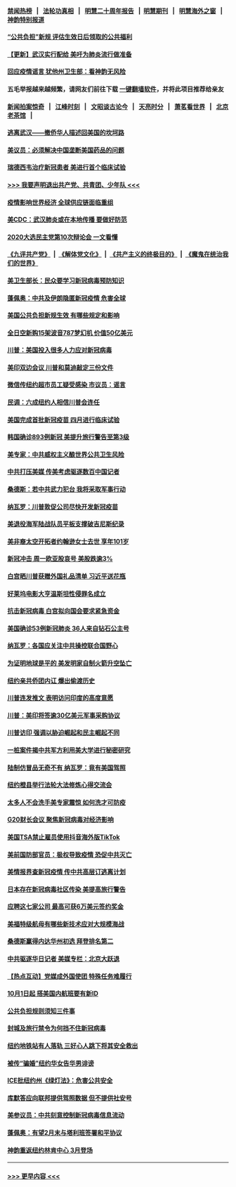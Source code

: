 #### [禁闻热榜](热点新闻.md?=0)  &nbsp;&nbsp;|&nbsp;&nbsp; [法轮功真相](https://github.com/gfw-breaker/truth/blob/master/README.md?=0) &nbsp;&nbsp;|&nbsp;&nbsp; [明慧二十周年报告](https://github.com/gfw-breaker/mh-reports/blob/master/README.md?=0) &nbsp;&nbsp;|&nbsp;&nbsp;[明慧期刊](https://github.com/gfw-breaker/mh-qikan) &nbsp;&nbsp;|&nbsp;&nbsp; [明慧海外之窗](https://github.com/gfw-breaker/mh-news/blob/master/README.md?=0) &nbsp;&nbsp;|&nbsp;&nbsp; [神韵特别报道](https://github.com/gfw-breaker/mh-news/blob/master/shenyun.md?=0)
#### [“公共负担”新规  评估生效日后领取的公共福利](../pages/nsc412/n11893847.md?t=02261331) 
#### [【更新】武汉实行配给 美吁为肺炎流行做准备](../pages/nsc412/n11890652.md?t=02261331) 
#### [回应疫情谣言 犹他州卫生部：看神韵无风险](../pages/nsc412/n11896078.md?t=02261331) 
#### 五毛举报越来越频繁，请网友们前往下载 [一键翻墙软件](https://github.com/gfw-breaker/ssr-accounts)，并将此项目推荐给亲友
#### [新闻拍案惊奇](https://github.com/gfw-breaker/banned-news/blob/master/pages/link4.md) &nbsp;&nbsp;|&nbsp;&nbsp; [江峰时刻](https://github.com/gfw-breaker/banned-news/blob/master/pages/link4.md) &nbsp;&nbsp;|&nbsp;&nbsp; [文昭谈古论今](https://github.com/gfw-breaker/banned-news/blob/master/pages/link4.md) &nbsp;&nbsp;|&nbsp;&nbsp; [天亮时分](https://github.com/gfw-breaker/banned-news/blob/master/pages/link4.md) &nbsp;&nbsp;|&nbsp;&nbsp; [萧茗看世界](https://github.com/gfw-breaker/banned-news/blob/master/pages/link4.md) &nbsp;&nbsp;|&nbsp;&nbsp; [北京老茶馆](https://github.com/gfw-breaker/banned-news/blob/master/pages/link4.md) &nbsp;&nbsp;|&nbsp;&nbsp; 
#### [逃离武汉——撤侨华人描述回美国的坎坷路](../pages/nsc412/n11895897.md?t=02261331) 
#### [美议员：必须解决中国垄断美国药品的问题](../pages/nsc412/n11895991.md?t=02261331) 
#### [瑞德西韦治疗新冠患者 美进行首个临床试验](../pages/nsc412/n11895845.md?t=02261331) 
#### [>>> 我要声明退出共产党、共青团、少年队 <<<](https://github.com/begood0513/goodnews/blob/master/quit/letter.md) 
#### [疫情影响世界经济 全球供应链面临重组](../pages/nsc412/n11895634.md?t=02261331) 
#### [美CDC：武汉肺炎或在本地传播 要做好防范](../pages/nsc412/n11895597.md?t=02261331) 
#### [2020大选民主党第10次辩论会 一文看懂](../pages/nsc412/n11895486.md?t=02261331) 
#### [《九评共产党》](https://github.com/begood0513/9ping.md/blob/master/README.md) &nbsp;|&nbsp; [《解体党文化》](../../../../jtdwh.md/blob/master/README.md)  &nbsp;|&nbsp; [《共产主义的终极目的》](../../../../gczydzjmd.md/blob/master/README.md) &nbsp;|&nbsp; [《魔鬼在统治我们的世界》](../../../../mgztzwmdsj.md/blob/master/README.md) 
#### [美卫生部长：民众要学习新冠病毒预防知识](../pages/nsc412/n11895308.md?t=02261331) 
#### [蓬佩奥：中共及伊朗隐匿新冠疫情 危害全球](../pages/nsc412/n11895492.md?t=02261331) 
#### [美国公共负担新规生效 有哪些规定和影响](../pages/nsc412/n11893866.md?t=02261331) 
#### [全日空新购15架波音787梦幻机 价值50亿美元](../pages/nsc412/n11895154.md?t=02261331) 
#### [川普：美国投入很多人力应对新冠病毒](../pages/nsc412/n11894977.md?t=02261331) 
#### [美印双边会议 川普和莫迪敲定三份文件](../pages/nsc412/n11894247.md?t=02261331) 
#### [微信传纽约超市员工疑受感染  市议员：谣言](../pages/nsc412/n11893861.md?t=02261331) 
#### [民调：六成纽约人相信川普会连任](../pages/nsc412/n11893884.md?t=02261331) 
#### [美国完成首批新冠疫苗 四月进行临床试验](../pages/nsc412/n11893526.md?t=02261331) 
#### [韩国确诊893例新冠 美提升旅行警告至第3级](../pages/nsc412/n11893662.md?t=02261331) 
#### [美专家：中共威权主义酿世界公共卫生风险](../pages/nsc412/n11893474.md?t=02261331) 
#### [中共打压美媒 传美考虑驱逐数百中国记者](../pages/nsc412/n11893178.md?t=02261331) 
#### [桑德斯：若中共武力犯台 我将采取军事行动](../pages/nsc412/n11893282.md?t=02261331) 
#### [纳瓦罗：川普敦促公司尽快开发新冠疫苗](../pages/nsc412/n11893211.md?t=02261331) 
#### [美退役海军陆战队员平板支撑破吉尼斯纪录](../pages/nsc412/n11893022.md?t=02261331) 
#### [美非裔太空开拓者约翰逊女士去世 享年101岁](../pages/nsc412/n11892917.md?t=02261331) 
#### [新冠冲击 周一欧亚股哀号 美股跌逾3%](../pages/nsc412/n11892648.md?t=02261331) 
#### [白宫晒川普获赠外国礼品清单 习近平送花瓶](../pages/nsc412/n11892985.md?t=02261331) 
#### [好莱坞电影大亨温斯坦性侵罪名成立](../pages/nsc412/n11892907.md?t=02261331) 
#### [抗击新冠病毒 白宫拟向国会要求紧急资金](../pages/nsc412/n11892943.md?t=02261331) 
#### [美国确诊53例新冠肺炎 36人来自钻石公主号](../pages/nsc412/n11892877.md?t=02261331) 
#### [纳瓦罗：各国应关注中共操控联合国野心](../pages/nsc412/n11892856.md?t=02261331) 
#### [为证明地球是平的 美发明家自制火箭升空坠亡](../pages/nsc412/n11892645.md?t=02261331) 
#### [纽约亲共侨团内讧 爆出偷渡历史](../pages/nsc412/n11891235.md?t=02261331) 
#### [川普连发推文 表明访问印度的高度意愿](../pages/nsc412/n11891927.md?t=02261331) 
#### [川普：美印将签逾30亿美元军事采购协议](../pages/nsc412/n11892494.md?t=02261331) 
#### [川普访印 强调以胁迫崛起和民主崛起不同](../pages/nsc412/n11891855.md?t=02261331) 
#### [一桩案件揭中共军方利用美大学进行秘密研究](../pages/nsc412/n11891206.md?t=02261331) 
#### [陆制仿冒品无奇不有 纳瓦罗：竟有美国驾照](../pages/nsc412/n11890953.md?t=02261331) 
#### [纽约橙县举行法轮大法修炼心得交流会](../pages/nsc412/n11890760.md?t=02261331) 
#### [太多人不会洗手美专家震惊 如何洗才可防疫](../pages/nsc412/n11875866.md?t=02261331) 
#### [G20财长会议 聚焦新冠病毒对经济影响](../pages/nsc412/n11890400.md?t=02261331) 
#### [美国TSA禁止雇员使用抖音海外版TikTok](../pages/nsc412/n11890500.md?t=02261331) 
#### [美前国防部官员：极权导致疫情 恐促中共灭亡](../pages/nsc412/n11889092.md?t=02261331) 
#### [美情报界查新冠疫情 传中共高层订逃离计划](../pages/nsc412/n11888161.md?t=02261331) 
#### [日本存在新冠病毒社区传染 美提高旅行警告](../pages/nsc412/n11889917.md?t=02261331) 
#### [应聘这七家公司 最高可获6万美元签约奖金](../pages/nsc412/n11879446.md?t=02261331) 
#### [美福特级航母有哪些新技术应对大规模海战](../pages/nsc412/n11882087.md?t=02261331) 
#### [桑德斯赢得内达华州初选 拜登排名第二](../pages/nsc412/n11888760.md?t=02261331) 
#### [中共驱逐华日记者 美媒专栏：北京大跃退](../pages/nsc412/n11888453.md?t=02261331) 
#### [【热点互动】党媒成外国使团 特殊任务难履行](../pages/nsc412/n11888306.md?t=02261331) 
#### [10月1日起 搭美国内航班要有新ID](../pages/nsc412/n11888243.md?t=02261331) 
#### [公共负担规则须知三件事](../pages/nsc412/n11888123.md?t=02261331) 
#### [封城及旅行禁令为何挡不住新冠病毒](../pages/nsc412/n11888067.md?t=02261331) 
#### [纽约地铁站有人落轨   三好心人跳下将其安全救出](../pages/nsc412/n11888088.md?t=02261331) 
#### [被传“骗婚”纽约华女告华男诽谤](../pages/nsc412/n11887303.md?t=02261331) 
#### [ICE批纽约州《绿灯法》：危害公共安全](../pages/nsc412/n11887285.md?t=02261331) 
#### [库默答应向联邦提供驾照数据 但不提供社安号](../pages/nsc412/n11887269.md?t=02261331) 
#### [美参议员：中共刻意控制新冠病毒信息流动](../pages/nsc412/n11887949.md?t=02261331) 
#### [蓬佩奥：有望2月末与塔利班签署和平协议](../pages/nsc412/n11887248.md?t=02261331) 
#### [神韵重返纽约林肯中心 3月登场](../pages/nsc412/n11885013.md?t=02261331) 

----
#### [ >>> 更早内容 <<< ](../indexes/nsc412-earlier.md)
